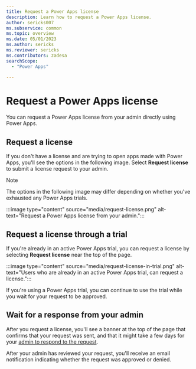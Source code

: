 ```yaml
---
title: Request a Power Apps license
description: Learn how to request a Power Apps license.
author: sericks007
ms.subservice: common
ms.topic: overview
ms.date: 05/01/2023
ms.author: sericks
ms.reviewer: sericks
ms.contributors: zadesa
searchScope:
  - "Power Apps"

---
```

# Request a Power Apps license

You can request a Power Apps license from your admin directly using Power Apps.

## Request a license

If you don't have a license and are trying to open apps made with Power Apps, you'll see the options in the following image. Select **Request license** to submit a license request to your admin.

> [!NOTE]
> The options in the following image may differ depending on whether you've exhausted any Power Apps trials.

:::image type="content" source="media/request-license.png" alt-text="Request a Power Apps license from your admin.":::

## Request a license through a trial
If you're already in an active Power Apps trial, you can request a license by selecting **Request license** near the top of the page.

:::image type="content" source="media/request-license-in-trial.png" alt-text="Users who are already in an active Power Apps trial, can request a license.":::

If you're using a Power Apps trial, you can continue to use the trial while you wait for your request to be approved.

## Wait for a response from your admin
After you request a license, you'll see a banner at the top of the page that confirms that your request was sent, and that it might take a few days for your [admin to respond to the request](/microsoft-365/commerce/licenses/manage-license-requests?view=o365-worldwide#approve-or-deny-a-license-request&preserve-view=true).

After your admin has reviewed your request, you'll receive an email notification indicating whether the request was approved or denied.




